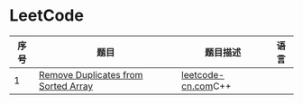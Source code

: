# LeetCode

|序号|题目|题目描述|语言|
|----|----|----|----|
|1| [Remove Duplicates from Sorted Array](https://github.com/ice-tong/LeetCode/blob/master/code/Remove%20Duplicates%20from%20Sorted%20Array.cpp)|[leetcode-cn.com](https://leetcode-cn.com/problems/remove-duplicates-from-sorted-array/description/)C++|
